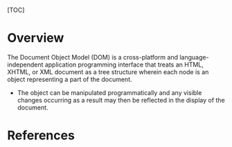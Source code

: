 [TOC]

# Overview

The Document Object Model (DOM) is a cross-platform and language-
independent application programming interface that treats an HTML,
XHTML, or XML document as a tree structure wherein each node is an
object representing a part of the document.

- The object can be manipulated programmatically and any visible changes
  occurring as a result may then be reflected in the display of the
  document.

# References

[wiki]: https://en.wikipedia.org/wiki/Document_Object_Model
